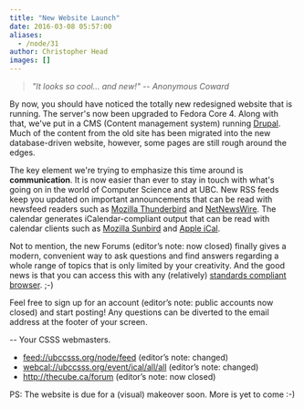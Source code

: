 ```yaml
---
title: "New Website Launch"
date: 2016-03-08 05:57:00
aliases:
  - /node/31
author: Christopher Head
images: []
---
```


> _"It looks so cool... and new!" -- Anonymous Coward_

By now, you should have noticed the totally new redesigned website that is running. The server's now been upgraded to Fedora Core 4. Along with that, we've put in a CMS (Content management system) running [Drupal](https://www.drupal.org). Much of the content from the old site has been migrated into the new database-driven website, however, some pages are still rough around the edges.

The key element we're trying to emphasize this time around is **communication**. It is now easier than ever to stay in touch with what's going on in the world of Computer Science and at UBC. New RSS feeds keep you updated on important announcements that can be read with newsfeed readers such as [Mozilla Thunderbird](https://www.mozilla.org/products/thunderbird/) and [NetNewsWire](http://ranchero.com/netnewswire/). The calendar generates iCalendar-compliant output that can be read with calendar clients such as [Mozilla Sunbird](https://www.mozilla.org/projects/calendar/sunbird.html) and [Apple iCal](https://www.apple.com/macosx/features/ical/).

Not to mention, the new Forums (editor’s note: now closed) finally gives a modern, convenient way to ask questions and find answers regarding a whole range of topics that is only limited by your creativity. And the good news is that you can access this with any (relatively) [standards compliant browser](https://www.mozilla.org/products/firefox/). ;-)

Feel free to sign up for an account (editor’s note: public accounts now closed) and start posting! Any questions can be diverted to the email address at the footer of your screen.

\-- Your CSSS webmasters.

- [feed://ubccsss.org/node/feed](feed://ubccsss.org/node/feed) (editor’s note: changed)
- [webcal://ubccsss.org/event/ical/all/all](webcal://ubccsss.org/event/ical/all/all) (editor’s note: changed)
- http://thecube.ca/forum (editor’s note: now closed)

PS: The website is due for a (visual) makeover soon. More is yet to come :-)
